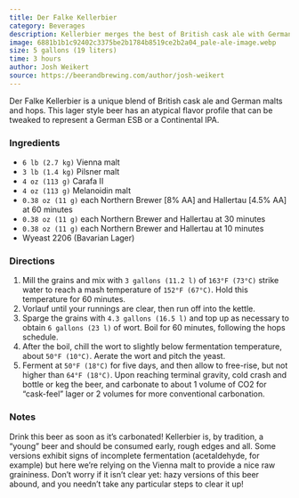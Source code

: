 ```yaml
---
title: Der Falke Kellerbier
category: Beverages
description: Kellerbier merges the best of British cask ale with German malts and hops in a unique lager style. It has an atypical flavor profile that, depending on your finishing steps, can represent itself as a kind of German ESB or a Continental IPA.
image: 6881b1b1c92402c3375be2b1784b8519ce2b2a04_pale-ale-image.webp
size: 5 gallons (19 liters)
time: 3 hours
author: Josh Weikert
source: https://beerandbrewing.com/author/josh-weikert
---
```


Der Falke Kellerbier is a unique blend of British cask ale and German malts and hops. This lager style beer has an atypical flavor profile that can be tweaked to represent a German ESB or a Continental IPA.

### Ingredients

* `6 lb (2.7 kg)` Vienna malt
* `3 lb (1.4 kg)` Pilsner malt
* `4 oz (113 g)` Carafa II
* `4 oz (113 g)` Melanoidin malt
* `0.38 oz (11 g)` each Northern Brewer [8% AA] and Hallertau [4.5% AA] at 60 minutes
* `0.38 oz (11 g)` each Northern Brewer and Hallertau at 30 minutes
* `0.38 oz (11 g)` each Northern Brewer and Hallertau at 10 minutes
* Wyeast 2206 (Bavarian Lager)

### Directions

1. Mill the grains and mix with `3 gallons (11.2 l)` of `163°F (73°C)` strike water to reach a mash temperature of `152°F (67°C)`. Hold this temperature for 60 minutes.
2. Vorlauf until your runnings are clear, then run off into the kettle.
3. Sparge the grains with `4.3 gallons (16.5 l)` and top up as necessary to obtain `6 gallons (23 l)` of wort. Boil for 60 minutes, following the hops schedule.
4. After the boil, chill the wort to slightly below fermentation temperature, about `50°F (10°C)`. Aerate the wort and pitch the yeast.
5. Ferment at `50°F (18°C)` for five days, and then allow to free-rise, but not higher than `64°F (18°C)`. Upon reaching terminal gravity, cold crash and bottle or keg the beer, and carbonate to about 1 volume of CO2 for “cask-feel” lager or 2 volumes for more conventional carbonation.

### Notes

Drink this beer as soon as it’s carbonated! Kellerbier is, by tradition, a “young” beer and should be consumed early, rough edges and all. Some versions exhibit signs of incomplete fermentation (acetaldehyde, for example) but here we’re relying on the Vienna malt to provide a nice raw graininess. Don’t worry if it isn’t clear yet: hazy versions of this beer abound, and you needn’t take any particular steps to clear it up!